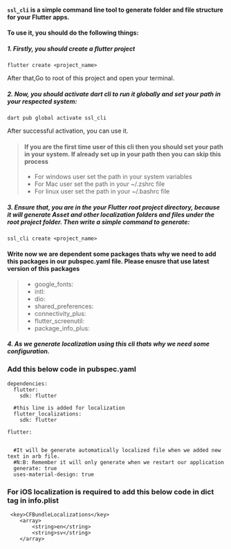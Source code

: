 #### `ssl_cli` is a simple command line tool to generate folder and file structure for your Flutter apps. 

#### To use it, you should do the following things:


##### 1. Firstly, you should create a flutter project

    flutter create <project_name>

After that,Go to root of this project and open your terminal.
 
##### 2. Now, you should activate dart cli to run it globally and set your path in your respected system:

    dart pub global activate ssl_cli
 
 After successful activation, you can use it.
  
  
 > #### If you are the first time user of this cli then you should set your path in your system. If already set up in your path then you can skip this process
  > - For windows user set the path in your system variables
  > - For Mac user set the path in your  ~/.zshrc file
  > - For linux user set the path in your  ~/.bashrc file

##### 3. Ensure that, you are in the your Flutter root project directory, because it will generate Asset and other localization folders and files under the root project folder. Then write a simple command to generate:
    
    ssl_cli create <project_name>

#### Write now we are dependent some packages thats why we need to add this packages in our pubspec.yaml file. Please enusre that use latest version of this packages
 > - google_fonts: 
 > - intl: 
 > - dio: 
 > - shared_preferences:
 > - connectivity_plus:
 > - flutter_screenutil:
 > - package_info_plus:


##### 4. As we generate localization using this cli thats why we need some configuration.
### Add this below code in pubspec.yaml

```
dependencies:
  flutter:
    sdk: flutter

  #this line is added for localization 
  flutter_localizations:
    sdk: flutter
```


   
```
flutter:


  #It will be generate automatically localized file when we added new text in arb file. 
  #N:B: Remember it will only generate when we restart our application
  generate: true
  uses-material-design: true

```

### For iOS localization is required to add this below code in dict tag in info.plist

```
 <key>CFBundleLocalizations</key>
 	<array>
 		<string>en</string>
 		<string>sv</string>
 	</array>
```
    


